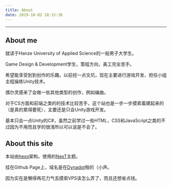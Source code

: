 ```yaml
---
title: About
date: 2019-10-02 18:15:36
---
```


---

## About me

就读于Hanze University of Applied Science的一般男子大学生。

Game Design & Development学生，策程方向，美工完全苦手。

希望能享受到到创作的乐趣。以前挖一点文坑，现在主要进行游戏开发，担任小组主程操练Unity技术。

偶尔灵感来了会做一些其他类型的创作，例如编曲。

对于CS方面和前端之类的的技术比较苦手，这个站也是一步一步摸索着建起来的（是真的累得要死），主要还是只会Unity游戏开发。

基本只会一点Unity的C#，虽然之前学过一些HTML，CSS和JavaScript之类的不过因为不用而且学的很浅所以可以说是不会了。

## About this site

本站由[hexo](https://hexo.io/zh-cn/)架构，使用的[NexT](http://theme-next.iissnan.com/)主题。

挂在Github Page上，域名是在[Dynadot](https://www.dynadot.com)租的（小声。

因为实在是懒得再花力气去摸索VPS该怎么弄了，而且还想省点钱。